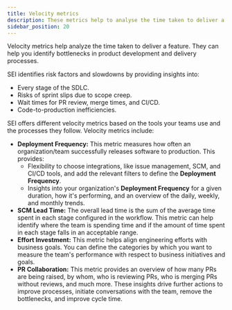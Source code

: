 ```yaml
---
title: Velocity metrics
description: These metrics help to analyse the time taken to deliver a feature and also to identify bottlenecks in product development and delivery process.
sidebar_position: 20
---
```


Velocity metrics help analyze the time taken to deliver a feature. They can help you identify bottlenecks in product development and delivery processes.

SEI identifies risk factors and slowdowns by providing insights into:

* Every stage of the SDLC.
* Risks of sprint slips due to scope creep.
* Wait times for PR review, merge times, and CI/CD.
* Code-to-production inefficiencies.

SEI offers different velocity metrics based on the tools your teams use and the processes they follow. Velocity metrics include:

* **Deployment Frequency:** This metric measures how often an organization/team successfully releases software to production. This provides:
  * Flexibility to choose integrations, like issue management, SCM, and CI/CD tools, and add the relevant filters to define the **Deployment Frequency**.
  * Insights into your organization's **Deployment Frequency** for a given duration, how it's performing, and an overview of the daily, weekly, and monthly trends.
* **SCM Lead Time:** The overall lead time is the sum of the average time spent in each stage configured in the workflow. This metric can help identify where the team is spending time and if the amount of time spent in each stage falls in an acceptable range.
* **Effort Investment:** This metric helps align engineering efforts with business goals. You can define the categories by which you want to measure the team's performance with respect to business initiatives and goals.
* **PR Collaboration:** This metric provides an overview of how many PRs are being raised, by whom, who is reviewing PRs, who is merging PRs without reviews, and much more. These insights drive further actions to improve processes, initiate conversations with the team, remove the bottlenecks, and improve cycle time.
